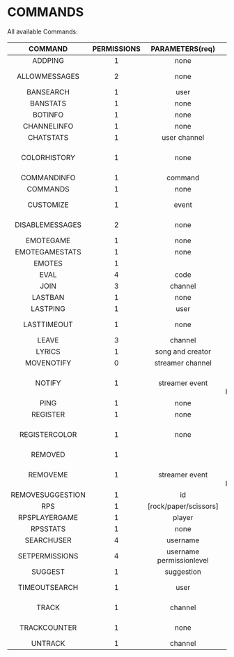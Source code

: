 # COMMANDS
All available Commands:

| COMMAND | PERMISSIONS | PARAMETERS(req) | PARAMETERS(opt) | DESCRIPTION |
| :---:|:---:| :---:|:---:|:---:|
ADDPING|1|none|Adds an additional ping for your account|none|
ALLOWMESSAGES|2|none|Used to allow messages send by the bot in the current channel|none|
BANSEARCH|1|user|Searches for the last ban for a certain user|channel|
BANSTATS|1|none|Returnes the counter for bans tracked|user|
BOTINFO|1|none|Gives an info about the bot|none|
CHANNELINFO|1|none|Retrieves the currents stats about the channel|none|
CHATSTATS|1|user channel|Checks the chatterlist of the streamer|none|
COLORHISTORY|1|none|The bot will send a message containing your 10 latest colorchanges and the time between your latest change and now|username|
COMMANDINFO|1|command|Gives you an info about the given command|none|
COMMANDS|1|none|Gives you a list containing all available commands|none|
CUSTOMIZE|1|event|Customize the notify messages in this channel. use ${value}/${event}/${streamer} for values|none|
DISABLEMESSAGES|2|none|Used to disallow messages send by the bot in the current channel|none|
EMOTEGAME|1|none|Starts a game of hangman with thirdparty emotes|none|
EMOTEGAMESTATS|1|none|Provides your stats for emotegames|username|
EMOTES|1||Give the latest added emotes for the channel|channel|
EVAL|4|code|Evaluates the given code|none|
JOIN|3|channel|Used to make the mainclient join a new channel|none|
LASTBAN|1|none|Searches for the last ban occured in the given channel|channel|
LASTPING|1|user|Gets the information about the lastping for an user|channel|
LASTTIMEOUT|1|none|Searches for the last timeout occured in the given channel. Only tracks timeouts longer than 300s|channel|
LEAVE|3|channel|Used to make the mainclient leave a channel|none|
LYRICS|1|song and creator|Retrieves the lyrics for a given song|none|
MOVENOTIFY|0|streamer channel|Moves your notifications to another channel|none|
NOTIFY|1|streamer event|Enables notifications for a given streamern on an certain event. Available events: live/offline/title/game/all/emote_removed/emote_added|none|
PING|1|none|Just a Ping command 4Head|none|
REGISTER|1|none|Deprecated, No longer required|none|
REGISTERCOLOR|1|none|Used to register yourself for colorhistory. The bot will save your 10 latest colors and the time of your last change|none|
REMOVED|1||Give the latest removed emotes for the channel|channel|
REMOVEME|1|streamer event|Disables notifications for a given streamern on an certain event. Right usage: hb notify <streamer> <event>. Available events: live/offline/title/game/all/emote_removed/emote_added|none|
REMOVESUGGESTION|1|id|removes your suggestion from the database|none|
RPS|1|[rock/paper/scissors]|play a game of rock, paper, scissors vs. the bot|none|
RPSPLAYERGAME|1|player|Play a game of rps|none|
RPSSTATS|1|none|Provides your stats for rps|username|
SEARCHUSER|4|username|Search for a certain user in the database|none|
SETPERMISSIONS|4|username permissionlevel|Sets the permissionslevel to the given level for a given user|none|
SUGGEST|1|suggestion|Suggest something for helltfbot|none|
TIMEOUTSEARCH|1|user|Searches for the last timeout for a certain user. Only tracks timeouts longer than 300s|channel|
TRACK|1|channel|Used to make the watch client join a new channel to track|none|
TRACKCOUNTER|1|none|Gets the current amount of tracked channels across twitch|none|
UNTRACK|1|channel|Used to make the watch client leave a channel|none|